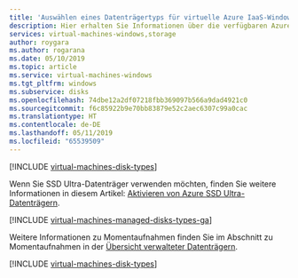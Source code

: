 ```yaml
---
title: 'Auswählen eines Datenträgertyps für virtuelle Azure IaaS-Windows-Computer: verwaltete Datenträger'
description: Hier erhalten Sie Informationen über die verfügbaren Azure-Datenträgertypen für virtuelle Windows-Computer, einschließlich SSD Ultra-, SSD Premium-, SSD Standard- und HDD Standard-Datenträgern.
services: virtual-machines-windows,storage
author: roygara
ms.author: rogarana
ms.date: 05/10/2019
ms.topic: article
ms.service: virtual-machines-windows
ms.tgt_pltfrm: windows
ms.subservice: disks
ms.openlocfilehash: 74dbe12a2df07218fbb369097b566a9dad4921c0
ms.sourcegitcommit: f6c85922b9e70bb83879e52c2aec6307c99a0cac
ms.translationtype: HT
ms.contentlocale: de-DE
ms.lasthandoff: 05/11/2019
ms.locfileid: "65539509"
---
```

[!INCLUDE [virtual-machines-disk-types](../../../includes/virtual-machines-managed-disks-types-overview.md)]

Wenn Sie SSD Ultra-Datenträger verwenden möchten, finden Sie weitere Informationen in diesem Artikel: [Aktivieren von Azure SSD Ultra-Datenträgern](disks-enable-ultra-ssd.md).

[!INCLUDE [virtual-machines-managed-disks-types-ga](../../../includes/virtual-machines-managed-disks-types-ga.md)]

Weitere Informationen zu Momentaufnahmen finden Sie im Abschnitt zu Momentaufnahmen in der [Übersicht verwalteter Datenträgern](managed-disks-overview.md).

[!INCLUDE [virtual-machines-disk-types](../../../includes/virtual-machines-managed-disks-types-billing-and-fees.md)]